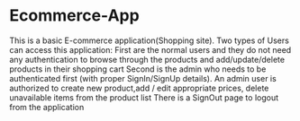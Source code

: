 # Ecommerce-App

This is a basic E-commerce application(Shopping site). Two types of Users can access this application: 
First are the normal users and they do not need any authentication to browse through the products and add/update/delete products in their shopping cart
Second is the admin who needs to be authenticated first (with proper SignIn/SignUp details). An admin user is authorized to create new product,add / edit appropriate prices, delete unavailable items from the product list
There is a SignOut page to logout from the application
